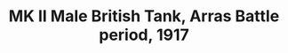 ---
layout: product
title: "MK II Male British Tank, Arras Battle period, 1917 "
price: "1400" 
desc: "1/72 Maketa"
img_path: "/assets/img/MBLTD72005.webp"
brand: "MasterBox"
available: false
special_offer: false
new: false
soon: false
cat: "010000"
subcat: "015300"
subsubcat: "0N/A"
sifra: "MBLTD72005"
popular: false
---